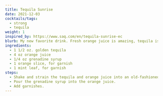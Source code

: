 ```yaml
---
title: Tequila Sunrise
date: 2021-12-03
cocktails/tags:
  - strong
  - tequila
weight: 1
inspired_by: https://www.saq.com/en/tequila-sunrise-ec
blurb: My new favorite drink. Fresh orange juice is amazing, tequila is amazing, grenadine is amazing, this drink is amazing.
ingredients:
  - 1 1/2 oz. golden tequila
  - 4 oz orange juice
  - 1/4 oz grenadine syrup
  - 1 orange slice, for garnish
  - 1 mint leaf, for garnish
steps:
  - Shake and strain the tequila and orange juice into an old-fashioned glass with a big ice cube in it.
  - Pour the grenadine syrup into the orange juice.
  - Add garnishes.
---
```

